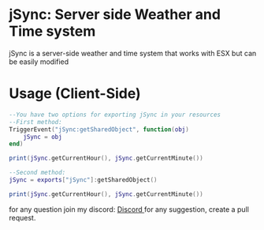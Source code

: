 # jSync: Server side Weather and Time system

jSync is a server-side weather and time system that works with ESX but can be easily modified


# Usage (Client-Side)

```lua
--You have two options for exporting jSync in your resources
--First method:
TriggerEvent("jSync:getSharedObject", function(obj)
	jSync = obj
end)

print(jSync.getCurrentHour(), jSync.getCurrentMinute())

--Second method:
jSync = exports["jSync"]:getSharedObject()

print(jSync.getCurrentHour(), jSync.getCurrentMinute())

```

for any question join my discord:  [Discord
](https://discord.gg/DbuTNv9sqD)
for any suggestion, create a pull request.
